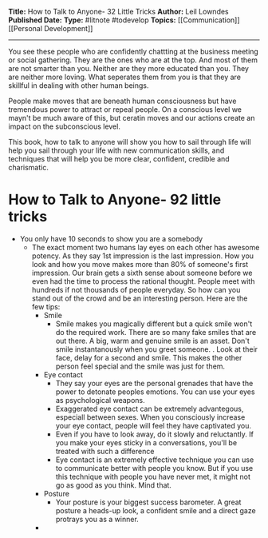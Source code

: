 **Title:** How to Talk to Anyone- 32 Little Tricks
**Author:** Leil Lowndes
**Published Date:**
**Type:** #litnote #todevelop 
**Topics:** [[Communication]] [[Personal Development]]

----

You see these people who are confidently chattting at the business meeting or social gathering. They are the ones who are at the top. And most of them are not smarter than you. Neither are they more educated than you. They are neither more loving. What seperates them from you is that they are skillful in dealing with other human beings.

People make moves that are beneath human consciousness but have tremendous power to attract or repeal people. On a conscious level we mayn't be much aware of this, but ceratin moves and our actions create an impact on the subconscious level. 

This book, how to talk to anyone will show you how to sail through life will help you sail through your life with new communication skills, and techniques that will help you be more clear, confident, credible and charismatic.

# How to Talk to Anyone- 92 little tricks
- You only have 10 seconds to show you are a somebody
	- The exact moment two humans lay eyes on each other has awesome potency. As they say 1st impression is the last impression. How you look and how you move makes more than 80% of someone's first impression. Our brain gets a sixth sense about someone before we even had the time to process the rational thought. People meet with hundreds if not thousands of people everyday. So how can you stand out of the crowd and be an interesting person. Here are the few tips:
		- Smile
			- Smile makes you magically different but a quick smile won't do the required work. There are so many fake smiles that are out there. A big, warm and genuine smile is an asset. Don't smile instantanously when you greet someone. . Look at their face, delay for a second and smile. This makes the other person feel special and the smile was just for them.
		- Eye contact
			- They say your eyes are the personal grenades that have the power to detonate peoples emotions. You can use your eyes as psychological weapons.
			- Exaggerated eye contact can be extremely advantegous, especiall between sexes. When you consciously increase your eye contact, people will feel they have captivated you.
			- Even if you have to look away, do it slowly and reluctantly. If you make your eyes sticky in a conversations, you'll be treated with such a difference
			- Eye contact is an extremely effective technique you can use to communicate better with people you know. But if you use this technique with people you have never met, it might not go as good as you think. Mind that.
		- Posture
			- Your posture is your biggest success barometer. A great posture a heads-up look, a confident smile and a direct gaze protrays you as a winner. 
		- 
